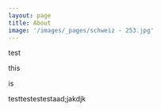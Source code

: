 ```yaml
---
layout: page
title: About
image: '/images/_pages/schweiz - 253.jpg'
---
```


test

this


is


testtestestestaad;jakdjk
